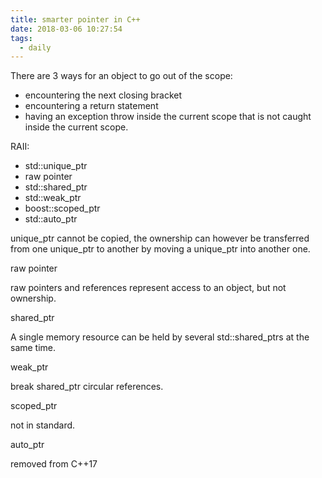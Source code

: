 ```yaml
---
title: smarter pointer in C++
date: 2018-03-06 10:27:54
tags:
  - daily
---
```


There are 3 ways for an object to go out of the scope:
  - encountering the next closing bracket
  - encountering a return statement
  - having an exception throw inside the current scope that is not caught inside the current scope.


RAII:


- std::unique_ptr
- raw pointer
- std::shared_ptr
- std::weak_ptr
- boost::scoped_ptr
- std::auto_ptr

unique_ptr cannot be copied, the ownership can however be transferred from one unique_ptr to another by moving a unique_ptr into another one.


raw pointer

raw pointers and references represent access to an object, but not ownership.



shared_ptr

A single memory resource can be held by several std::shared_ptrs at the same time.


weak_ptr

break shared_ptr circular references.


scoped_ptr

not in standard.


auto_ptr

removed from C++17
